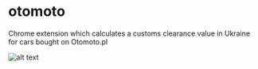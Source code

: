 # otomoto
Chrome extension which calculates a customs clearance value in Ukraine for cars bought on Otomoto.pl

![alt text](https://github.com/spanasiuk/otomoto/blob/master/img/demo_screenshot1.png)
